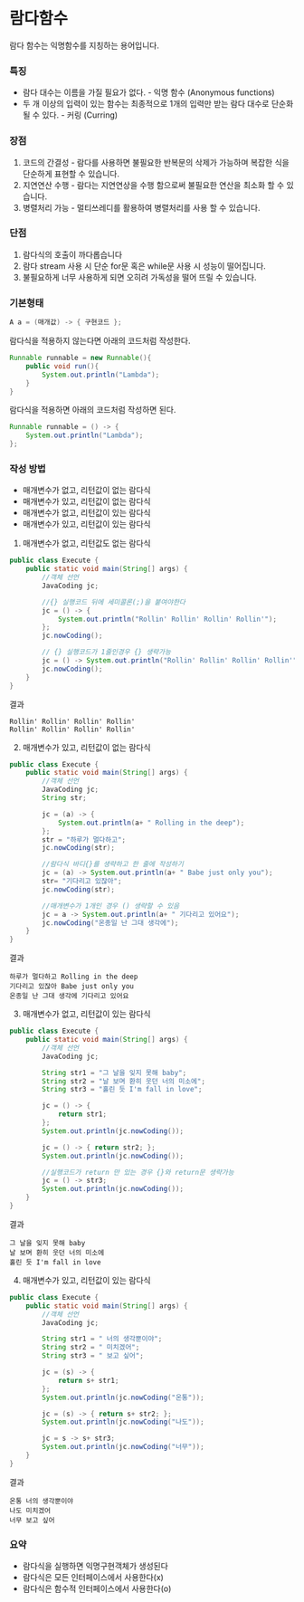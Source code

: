 # 람다함수
람다 함수는 익명함수를 지칭하는 용어입니다.

### 특징
+ 람다 대수는 이름을 가질 필요가 없다. - 익명 함수 (Anonymous functions)
+ 두 개 이상의 입력이 있는 함수는 최종적으로 1개의 입력만 받는 람다 대수로 단순화 될 수 있다. - 커링 (Curring)
### 장점
1. 코드의 간결성 - 람다를 사용하면 불필요한 반복문의 삭제가 가능하며 복잡한 식을 단순하게 표현할 수 있습니다.
2. 지연연산 수행 - 람다는 지연연상을 수행 함으로써 불필요한 연산을 최소화 할 수 있습니다.
3. 병렬처리 가능 - 멀티쓰레디를 활용하여 병렬처리를 사용 할 수 있습니다.
### 단점
1. 람다식의 호출이 까다롭습니다
2. 람다 stream 사용 시 단순 for문 혹은 while문 사용 시 성능이 떨어집니다.
3. 불필요하게 너무 사용하게 되면 오히려 가독성을 떨어 뜨릴 수 있습니다.


### 기본형태
```java
A a = (매개값) -> { 구현코드 };
```
람다식을 적용하지 않는다면 아래의 코드처럼 작성한다.
```java
Runnable runnable = new Runnable(){
	public void run(){
    	System.out.println("Lambda");
    }
}
```
람다식을 적용하면 아래의 코드처럼 작성하면 된다.
```java
Runnable runnable = () -> {
	System.out.println("Lambda");
};
```

### 작성 방법
+ 매개변수가 없고, 리턴값이 없는 람다식
+ 매개변수가 있고, 리턴값이 없는 람다식
+ 매개변수가 없고, 리턴값이 있는 람다식
+ 매개변수가 있고, 리턴값이 있는 람다식

1. 매개변수가 없고, 리턴값도 없는 람다식
```java
public class Execute {
    public static void main(String[] args) {
        //객체 선언
        JavaCoding jc;

        //{} 실행코드 뒤에 세미콜론(;)을 붙여야한다
        jc = () -> {
            System.out.println("Rollin' Rollin' Rollin' Rollin'");
        };
        jc.nowCoding();

        // {} 실행코드가 1줄인경우 {} 생략가능
        jc = () -> System.out.println("Rollin' Rollin' Rollin' Rollin'");
        jc.nowCoding();
    }
}
```
결과
```
Rollin' Rollin' Rollin' Rollin'
Rollin' Rollin' Rollin' Rollin'
```
2. 매개변수가 있고, 리턴값이 없는 람다식
```java
public class Execute {
    public static void main(String[] args) {
        //객체 선언
        JavaCoding jc;
        String str;

        jc = (a) -> {
            System.out.println(a+ " Rolling in the deep");
        };
        str = "하루가 멀다하고";
        jc.nowCoding(str);

        //람다식 바디{}를 생략하고 한 줄에 작성하기
        jc = (a) -> System.out.println(a+ " Babe just only you");
        str= "기다리고 있잖아";
        jc.nowCoding(str);

        //매개변수가 1개인 경우 () 생략할 수 있음
        jc = a -> System.out.println(a+ " 기다리고 있어요");
        jc.nowCoding("온종일 난 그대 생각에");
    }
}
```
결과
```
하루가 멀다하고 Rolling in the deep
기다리고 있잖아 Babe just only you
온종일 난 그대 생각에 기다리고 있어요
```
3. 매개변수가 없고, 리턴값이 있는 람다식
```java
public class Execute {
    public static void main(String[] args) {
        //객체 선언
        JavaCoding jc;

        String str1 = "그 날을 잊지 못해 baby";
        String str2 = "날 보며 환히 웃던 너의 미소에";
        String str3 = "홀린 듯 I'm fall in love";

        jc = () -> {
            return str1;
        };
        System.out.println(jc.nowCoding());

        jc = () -> { return str2; };
        System.out.println(jc.nowCoding());

        //실행코드가 return 만 있는 경우 {}와 return문 생략가능
        jc = () -> str3;
        System.out.println(jc.nowCoding());
    }
}
```
결과
```
그 날을 잊지 못해 baby
날 보며 환히 웃던 너의 미소에
홀린 듯 I'm fall in love
```
4. 매개변수가 있고, 리턴값이 있는 람다식
```java
public class Execute {
    public static void main(String[] args) {
        //객체 선언
        JavaCoding jc;

        String str1 = " 너의 생각뿐이야";
        String str2 = " 미치겠어";
        String str3 = " 보고 싶어";

        jc = (s) -> {
            return s+ str1;
        };
        System.out.println(jc.nowCoding("온통"));

        jc = (s) -> { return s+ str2; };
        System.out.println(jc.nowCoding("나도"));

        jc = s -> s+ str3;
        System.out.println(jc.nowCoding("너무"));
    }
}
```
결과
```
온통 너의 생각뿐이야
나도 미치겠어
너무 보고 싶어
 ```



### 요약
+ 람다식을 실행하면 익명구현객체가 생성된다
+ 람다식은 모든 인터페이스에서 사용한다(x)
+ 람다식은 함수적 인터페이스에서 사용한다(o)